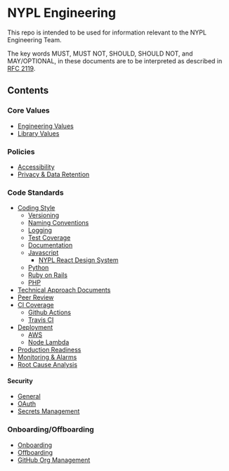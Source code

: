 # NYPL Engineering

This repo is intended to be used for information relevant to the NYPL Engineering Team.

The key words MUST, MUST NOT, SHOULD, SHOULD NOT, and MAY/OPTIONAL, in these documents are to be interpreted as described in [RFC 2119](https://www.ietf.org/rfc/rfc2119.txt).

## Contents

### Core Values

- [Engineering Values](culture/values.md)
- [Library Values](culture/library-values.md)

### Policies

- [Accessibility](standards/accessibility.md)
- [Privacy & Data Retention](standards/privacy.md)

### Code Standards

- [Coding Style](standards/coding-standards.md)
  - [Versioning](standards/versioning.md)
  - [Naming Conventions](standards/naming-conventions.md)
  - [Logging](standards/logging.md)
  - [Test Coverage](standards/test-coverage.md)
  - [Documentation](standards/documentation.md)
  - [Javascript](standards/javascript.md)
    - [NYPL React Design System]()
  - [Python]()
  - [Ruby on Rails]()
  - [PHP]()
- [Technical Approach Documents](standards/technical-approach.md)
- [Peer Review](standards/peer-review.md)
- [CI Coverage](standards/ci.md)
  - [Github Actions](standards/github-actions.md)
  - [Travis CI](standards/travis-ci.md)
- [Deployment](standards/deployment.md)
  - [AWS](standards/aws.md)
  - [Node Lambda](standards/node-lambda.md)
- [Production Readiness](standards/production-readiness.md)
- [Monitoring & Alarms](standards/alerting.md)
- [Root Cause Analysis](standards/root-cause-analysis.md)

#### Security

- [General](security/README.md)
- [OAuth](security/oauth.md)
- [Secrets Management](security/secrets.md)

### Onboarding/Offboarding

- [Onboarding](on-off-board/onboarding.md)
- [Offboarding](on-off-board/offboarding.md)
- [GitHub Org Management](on-off-board/github-org-management.md)
